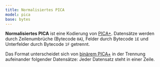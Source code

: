 ```yaml
---
title: Normalisiertes PICA
model: pica
base: bytes
---
```


**Normalisiertes PICA** ist eine Kodierung von [PICA+](../pica). Datensätze
werden durch Zeilenumbrüche (Bytecode `0A`), Felder durch Bytecode `1E` und
Unterfelder durch Bytecode `1F` getrennt.

Das Format unterscheidet sich von [binärem PICA+](binary) in der Trennung
aufeinander folgender Datensätze: Jeder Datensatz steht in einer Zeile.
